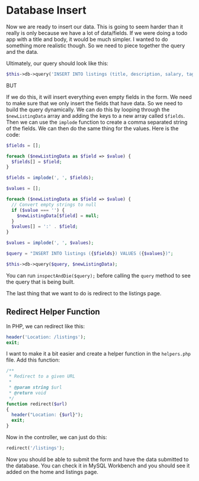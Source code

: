 # Database Insert

Now we are ready to insert our data. This is going to seem harder than it really is only because we have a lot of data/fields. If we were doing a todo app with a title and body, it would be much simpler. I wanted to do something more realistic though. So we need to piece together the query and the data.

Ultimately, our query should look like this:

```php
$this->db->query('INSERT INTO listings (title, description, salary, tags, company, address, city, state, phone, email, requirements, benefits, user_id) VALUES (:title, :description, :salary, :tags, :company, :address, :city, :state, :phone, :email, :requirements, :benefits, :user_id)', $newListingData);
```

BUT

If we do this, it will insert everything even empty fields in the form. We need to make sure that we only insert the fields that have data. So we need to build the query dynamically. We can do this by looping through the `$newListingData` array and adding the keys to a new array called `$fields`. Then we can use the `implode` function to create a comma separated string of the fields. We can then do the same thing for the values. Here is the code:

```php
$fields = [];

foreach ($newListingData as $field => $value) {
  $fields[] = $field;
}

$fields = implode(', ', $fields);

$values = [];

foreach ($newListingData as $field => $value) {
  // Convert empty strings to null
  if ($value === '') {
    $newListingData[$field] = null;
  }
  $values[] = ':' . $field;
}

$values = implode(', ', $values);

$query = "INSERT INTO listings ({$fields}) VALUES ({$values})";

$this->db->query($query, $newListingData);
```

You can run `inspectAndDie($query);` before calling the `query` method to see the query that is being built.

The last thing that we want to do is redirect to the listings page.

## Redirect Helper Function

In PHP, we can redirect like this:

```php
header('Location: /listings');
exit;
```

I want to make it a bit easier and create a helper function in the `helpers.php` file. Add this function:

```php
/**
 * Redirect to a given URL
 *
 * @param string $url
 * @return void
 */
function redirect($url)
{
  header("Location: {$url}");
  exit;
}
```

Now in the controller, we can just do this:

```php
redirect('/listings');
```

Now you should be able to submit the form and have the data submitted to the database. You can check it in MySQL Workbench and you should see it added on the home and listings page.
